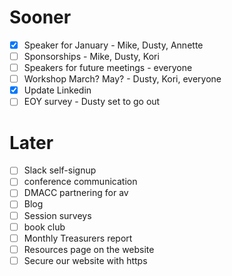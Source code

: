 # Sooner
- [X] Speaker for January  - Mike, Dusty, Annette
- [ ] Sponsorships - Mike, Dusty, Kori
- [ ] Speakers for future meetings - everyone
- [ ] Workshop March? May? - Dusty, Kori, everyone
- [X] Update Linkedin
- [ ] EOY survey - Dusty set to go out

# Later
- [ ] Slack self-signup
- [ ] conference communication
- [ ] DMACC partnering for av
- [ ] Blog
- [ ] Session surveys
- [ ] book club
- [ ] Monthly Treasurers report
- [ ] Resources page on the website
- [ ] Secure our website with https
